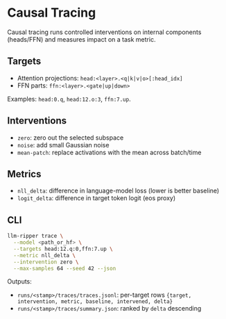 # Causal Tracing

Causal tracing runs controlled interventions on internal components (heads/FFN) and measures impact on a task metric.

## Targets

- Attention projections: `head:<layer>.<q|k|v|o>[:head_idx]`
- FFN parts: `ffn:<layer>.<gate|up|down>`

Examples: `head:0.q`, `head:12.o:3`, `ffn:7.up`.

## Interventions

- `zero`: zero out the selected subspace
- `noise`: add small Gaussian noise
- `mean-patch`: replace activations with the mean across batch/time

## Metrics

- `nll_delta`: difference in language-model loss (lower is better baseline)
- `logit_delta`: difference in target token logit (eos proxy)

## CLI

```bash
llm-ripper trace \
  --model <path_or_hf> \
  --targets head:12.q:0,ffn:7.up \
  --metric nll_delta \
  --intervention zero \
  --max-samples 64 --seed 42 --json
```

Outputs:
- `runs/<stamp>/traces/traces.jsonl`: per-target rows `{target, intervention, metric, baseline, intervened, delta}`
- `runs/<stamp>/traces/summary.json`: ranked by `delta` descending
